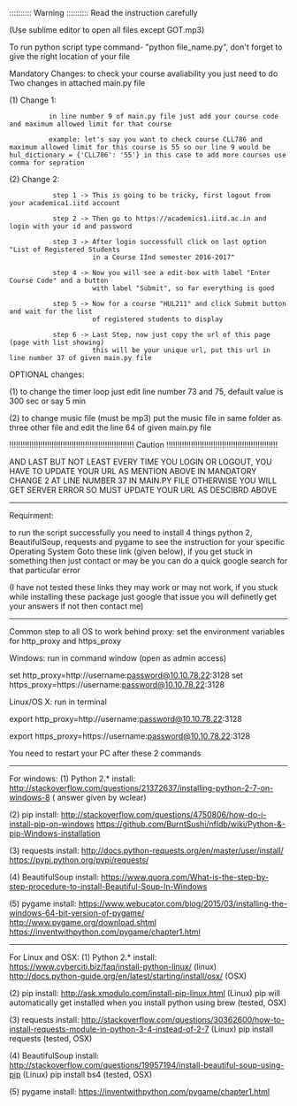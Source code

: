 :::::::::: Warning :::::::::: Read the instruction carefully

(Use sublime editor to open all files except GOT.mp3)

To run python script type command- "python file_name.py", don't forget to give the right location of your file

Mandatory Changes: to check your course avaliability you just need to do Two changes in attached main.py file

(1) Change 1: 
			  
			  in line number 9 of main.py file just add your course code and maximum allowed limit for that course 
              
              example: let's say you want to check course CLL786 and maximum allowed limit for this course is 55 so our line 9 would be hul_dictionary = {'CLL786': '55'} in this case to add more courses use comma for sepration

(2) Change 2:  
			   
			   step 1 -> This is going to be tricky, first logout from your academica1.iitd account

               step 2 -> Then go to https://academics1.iitd.ac.in and login with your id and password
               
               step 3 -> After login successfull click on last option "List of Registered Students 
                         in a Course IInd semester 2016-2017"
               
               step 4 -> Now you will see a edit-box with label "Enter Course Code" and a button 
                         with label "Submit", so far everything is good
               
               step 5 -> Now for a course "HUL211" and click Submit button and wait for the list 
                         of registered students to display
               
               step 6 -> Last Step, now just copy the url of this page (page with list showing) 
                         this will be your unique url, put this url in line number 37 of given main.py file



OPTIONAL changes:

(1) to change the timer loop just edit line number 73 and 75, default value is 300 sec or say 5 min

(2) to change music file (must be mp3) put the music file in same folder as three other file and edit the line 64 of given main.py file



!!!!!!!!!!!!!!!!!!!!!!!!!!!!!!!!!!!!!!!!!!!!!!!!!!!!!!!! Caution !!!!!!!!!!!!!!!!!!!!!!!!!!!!!!!!!!!!!!!!!!!!!!!!!!

AND LAST BUT NOT LEAST EVERY TIME YOU LOGIN OR LOGOUT, YOU HAVE TO UPDATE YOUR URL AS MENTION ABOVE IN MANDATORY CHANGE 2 AT LINE NUMBER 37 IN MAIN.PY FILE OTHERWISE YOU WILL GET SERVER ERROR SO MUST UPDATE YOUR URL AS DESCIBRD ABOVE

----------------------------------------------------------------------

Requirment:


 to run the script successfully you need to install 4 things python 2, BeautifulSoup, requests and pygame 
 to see the instruction for your specific Operating System Goto these  link (given below), if you get stuck in 
 something then just contact or may be you can do a quick google search for that particular error 
 
 (I have not tested these links they may work or may not work, if you stuck while installing these package just 
 google that issue you will definetly get your answers if not then contact me)


----------------------------------------------------------------------

Common step to all OS to work behind proxy:  		set the environment variables for http_proxy and https_proxy

Windows: 			run in command window (open as admin access)

set http_proxy=http://username:password@10.10.78.22:3128
set https_proxy=https://username:password@10.10.78.22:3128


Linux/OS X: run in terminal

export http_proxy=http://username:password@10.10.78.22:3128

export https_proxy=https://username:password@10.10.78.22:3128


You need to restart your PC after these 2 commands

----------------------------------------------------------------------

For windows:
(1) Python 2.* install: 
http://stackoverflow.com/questions/21372637/installing-python-2-7-on-windows-8 ( answer given by wclear)

(2) pip install:
http://stackoverflow.com/questions/4750806/how-do-i-install-pip-on-windows
https://github.com/BurntSushi/nfldb/wiki/Python-&-pip-Windows-installation

(3) requests install:
http://docs.python-requests.org/en/master/user/install/
https://pypi.python.org/pypi/requests/

(4) BeautifulSoup install:
https://www.quora.com/What-is-the-step-by-step-procedure-to-install-Beautiful-Soup-In-Windows

(5) pygame install:
https://www.webucator.com/blog/2015/03/installing-the-windows-64-bit-version-of-pygame/
http://www.pygame.org/download.shtml
https://inventwithpython.com/pygame/chapter1.html

----------------------------------------------------------------------
For Linux and OSX:
(1) Python 2.* install: 
https://www.cyberciti.biz/faq/install-python-linux/ (linux)
http://docs.python-guide.org/en/latest/starting/install/osx/ (OSX)

(2) pip install:
http://ask.xmodulo.com/install-pip-linux.html (Linux)
pip will automatically get installed when you install python using brew (tested, OSX)

(3) requests install:
http://stackoverflow.com/questions/30362600/how-to-install-requests-module-in-python-3-4-instead-of-2-7  (Linux)
pip install requests (tested, OSX)

(4) BeautifulSoup install:
http://stackoverflow.com/questions/19957194/install-beautiful-soup-using-pip (Linux)
pip install bs4 (tested, OSX)

(5) pygame install:
https://inventwithpython.com/pygame/chapter1.html